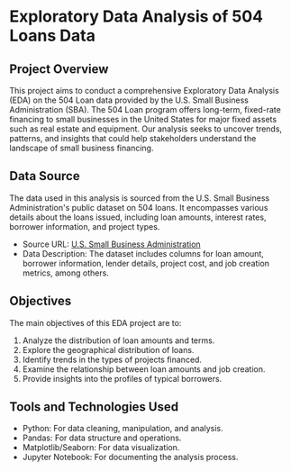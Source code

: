 # Exploratory Data Analysis of 504 Loans Data

## Project Overview

This project aims to conduct a comprehensive Exploratory Data Analysis (EDA) on the 504 Loan data provided by the U.S. Small Business Administration (SBA). The 504 Loan program offers long-term, fixed-rate financing to small businesses in the United States for major fixed assets such as real estate and equipment. Our analysis seeks to uncover trends, patterns, and insights that could help stakeholders understand the landscape of small business financing.

## Data Source

The data used in this analysis is sourced from the U.S. Small Business Administration's public dataset on 504 loans. It encompasses various details about the loans issued, including loan amounts, interest rates, borrower information, and project types.

- Source URL: [U.S. Small Business Administration](https://data.sba.gov/en/dataset/7-a-504-foia)
- Data Description: The dataset includes columns for loan amount, borrower information, lender details, project cost, and job creation metrics, among others.

## Objectives

The main objectives of this EDA project are to:

1. Analyze the distribution of loan amounts and terms.
2. Explore the geographical distribution of loans.
3. Identify trends in the types of projects financed.
4. Examine the relationship between loan amounts and job creation.
5. Provide insights into the profiles of typical borrowers.

## Tools and Technologies Used
- Python: For data cleaning, manipulation, and analysis.
- Pandas: For data structure and operations.
- Matplotlib/Seaborn: For data visualization.
- Jupyter Notebook: For documenting the analysis process.